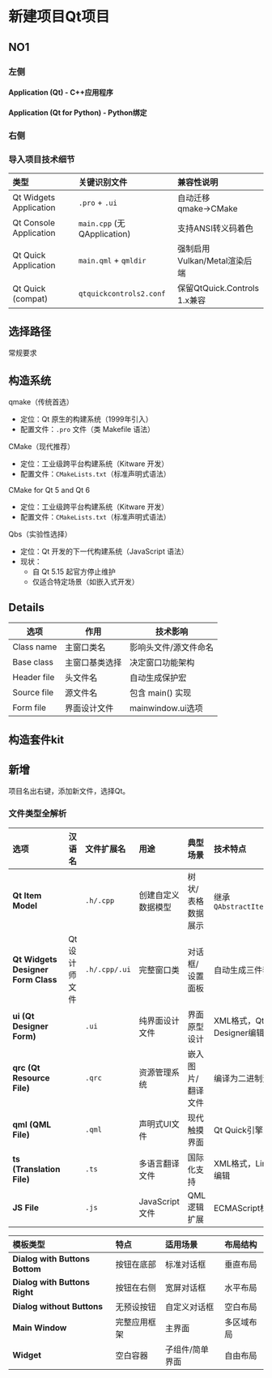 # 新建项目Qt项目

## NO1

### 左侧

#### Application (Qt) - C++应用程序



#### Application (Qt for Python) - Python绑定





### 右侧



### **导入项目技术细节**

| 类型                   | 关键识别文件                | 兼容性说明                   |
| :--------------------- | :-------------------------- | :--------------------------- |
| Qt Widgets Application | `.pro` + `.ui`              | 自动迁移qmake→CMake          |
| Qt Console Application | `main.cpp` (无QApplication) | 支持ANSI转义码着色           |
| Qt Quick Application   | `main.qml` + `qmldir`       | 强制启用Vulkan/Metal渲染后端 |
| Qt Quick (compat)      | `qtquickcontrols2.conf`     | 保留QtQuick.Controls 1.x兼容 |





## 选择路径

常规要求

## 构造系统

qmake（传统首选）

- 定位：Qt 原生的构建系统（1999年引入）
- 配置文件：`.pro` 文件（类 Makefile 语法）



CMake（现代推荐）

- 定位：工业级跨平台构建系统（Kitware 开发）
- 配置文件：`CMakeLists.txt`（标准声明式语法）

CMake for Qt 5 and Qt 6

- 定位：工业级跨平台构建系统（Kitware 开发）
- 配置文件：`CMakeLists.txt`（标准声明式语法）

Qbs（实验性选择）

- 定位：Qt 开发的下一代构建系统（JavaScript 语法）
- 现状：
  - 自 Qt 5.15 起官方停止维护
  - 仅适合特定场景（如嵌入式开发）



## Details



| 选项        | 作用           | 技术影响              |
| ----------- | -------------- | --------------------- |
| Class name  | 主窗口类名     | 影响头文件/源文件命名 |
| Base class  | 主窗口基类选择 | 决定窗口功能架构      |
| Header file | 头文件名       | 自动生成保护宏        |
| Source file | 源文件名       | 包含 main() 实现      |
| Form file   | 界面设计文件   | mainwindow.ui选项     |





## 构造套件kit



## 新增

项目名出右键，添加新文件，选择Qt。

### 文件类型全解析

| 选项                               | 汉语名       | 文件扩展名    | 用途               | 典型场景          | 技术特点                  |
| :--------------------------------- | ------------ | :------------ | :----------------- | :---------------- | :------------------------ |
| **Qt Item Model**                  |              | `.h/.cpp`     | 创建自定义数据模型 | 树状/表格数据展示 | 继承 `QAbstractItemModel` |
| **Qt Widgets Designer Form Class** | Qt设计师文件 | `.h/.cpp/.ui` | 完整窗口类         | 对话框/设置面板   | 自动生成三件套文件        |
| **ui (Qt Designer Form)**          |              | `.ui`         | 纯界面设计文件     | 界面原型设计      | XML格式，Qt Designer编辑  |
| **qrc (Qt Resource File)**         |              | `.qrc`        | 资源管理系统       | 嵌入图片/翻译文件 | 编译为二进制资源          |
| **qml (QML File)**                 |              | `.qml`        | 声明式UI文件       | 现代触摸界面      | Qt Quick引擎支持          |
| **ts (Translation File)**          |              | `.ts`         | 多语言翻译文件     | 国际化支持        | XML格式，Linguist编辑     |
| **JS File**                        |              | `.js`         | JavaScript文件     | QML逻辑扩展       | ECMAScript标准            |



| 模板类型                       | 特点         | 适用场景        | 布局结构   |
| :----------------------------- | :----------- | :-------------- | :--------- |
| **Dialog with Buttons Bottom** | 按钮在底部   | 标准对话框      | 垂直布局   |
| **Dialog with Buttons Right**  | 按钮在右侧   | 宽屏对话框      | 水平布局   |
| **Dialog without Buttons**     | 无预设按钮   | 自定义对话框    | 空白布局   |
| **Main Window**                | 完整应用框架 | 主界面          | 多区域布局 |
| **Widget**                     | 空白容器     | 子组件/简单界面 | 自由布局   |